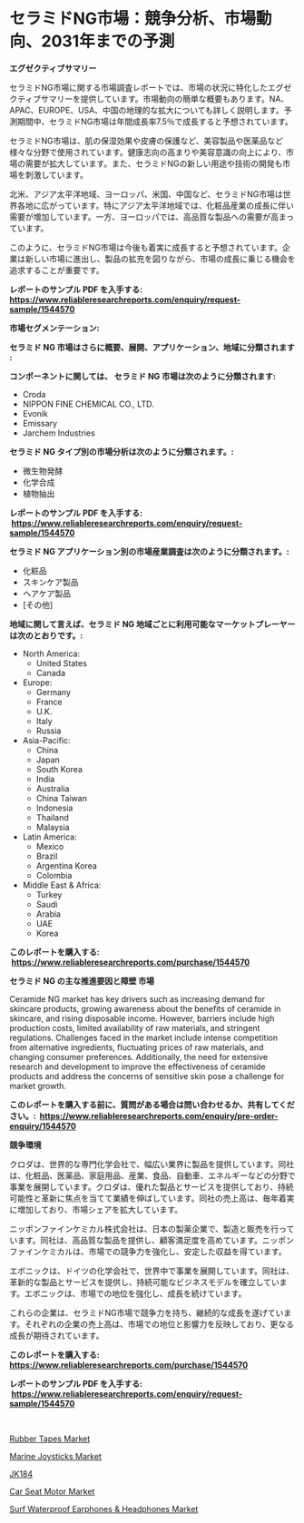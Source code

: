 <p><h1>セラミドNG市場：競争分析、市場動向、2031年までの予測</h1></p><p><strong>エグゼクティブサマリー</strong></p>
<p><p>セラミドNG市場に関する市場調査レポートでは、市場の状況に特化したエグゼクティブサマリーを提供しています。市場動向の簡単な概要もあります。NA、APAC、EUROPE、USA、中国の地理的な拡大についても詳しく説明します。予測期間中、セラミドNG市場は年間成長率7.5％で成長すると予想されています。</p><p>セラミドNG市場は、肌の保湿効果や皮膚の保護など、美容製品や医薬品など様々な分野で使用されています。健康志向の高まりや美容意識の向上により、市場の需要が拡大しています。また、セラミドNGの新しい用途や技術の開発も市場を刺激しています。</p><p>北米、アジア太平洋地域、ヨーロッパ、米国、中国など、セラミドNG市場は世界各地に広がっています。特にアジア太平洋地域では、化粧品産業の成長に伴い需要が増加しています。一方、ヨーロッパでは、高品質な製品への需要が高まっています。</p><p>このように、セラミドNG市場は今後も着実に成長すると予想されています。企業は新しい市場に進出し、製品の拡充を図りながら、市場の成長に乗じる機会を追求することが重要です。</p></p>
<p><strong>レポートのサンプル PDF を入手する: <a href="https://www.reliableresearchreports.com/enquiry/request-sample/1544570">https://www.reliableresearchreports.com/enquiry/request-sample/1544570</a></strong></p>
<p><strong>市場セグメンテーション:</strong></p>
<p><strong> セラミド NG 市場はさらに概要、展開、アプリケーション、地域に分類されます :</strong></p>
<p><strong>コンポーネントに関しては、 セラミド NG 市場は次のように分類されます: &nbsp;</strong></p>
<p><ul><li>Croda</li><li>NIPPON FINE CHEMICAL CO., LTD.</li><li>Evonik</li><li>Emissary</li><li>Jarchem Industries</li></ul></p>
<p><strong> セラミド NG タイプ別の市場分析は次のように分類されます。:</strong></p>
<p><ul><li>微生物発酵</li><li>化学合成</li><li>植物抽出</li></ul></p>
<p><strong>レポートのサンプル PDF を入手する: &nbsp;<a href="https://www.reliableresearchreports.com/enquiry/request-sample/1544570">https://www.reliableresearchreports.com/enquiry/request-sample/1544570</a></strong></p>
<p><strong> セラミド NG アプリケーション別の市場産業調査は次のように分類されます。:</strong></p>
<p><ul><li>化粧品</li><li>スキンケア製品</li><li>ヘアケア製品</li><li>[その他]</li></ul></p>
<p><strong>地域に関して言えば、セラミド NG 地域ごとに利用可能なマーケットプレーヤーは次のとおりです。:</strong></p>
<p><ul>
    <li>
        North America:
        <ul>
            <li>United States</li>
            <li>Canada</li>
        </ul>
    </li>
    <li>
        Europe:
        <ul>
            <li>Germany</li>
            <li>France</li>
            <li>U.K.</li>
            <li>Italy</li>
            <li>Russia</li>
        </ul>
    </li>
    <li>
        Asia-Pacific:
        <ul>
            <li>China</li>
            <li>Japan</li>
            <li>South Korea</li>
            <li>India</li>
            <li>Australia</li>
            <li>China Taiwan</li>
            <li>Indonesia</li>
            <li>Thailand</li>
            <li>Malaysia</li>
        </ul>
    </li>
    <li>
        Latin America:
        <ul>
            <li>Mexico</li>
            <li>Brazil</li>
            <li>Argentina Korea</li>
            <li>Colombia</li>
        </ul>
    </li>
    <li>
        Middle East & Africa:
        <ul>
            <li>Turkey</li>
            <li>Saudi</li>
            <li>Arabia</li>
            <li>UAE</li>
            <li>Korea</li>
        </ul>
    </li>
    </ul></p>
<p><strong>このレポートを購入する: &nbsp;<a href="https://www.reliableresearchreports.com/purchase/1544570">https://www.reliableresearchreports.com/purchase/1544570</a></strong></p>
<p><strong>セラミド NG の主な推進要因と障壁 市場</strong></p>
<p><p>Ceramide NG market has key drivers such as increasing demand for skincare products, growing awareness about the benefits of ceramide in skincare, and rising disposable income. However, barriers include high production costs, limited availability of raw materials, and stringent regulations. Challenges faced in the market include intense competition from alternative ingredients, fluctuating prices of raw materials, and changing consumer preferences. Additionally, the need for extensive research and development to improve the effectiveness of ceramide products and address the concerns of sensitive skin pose a challenge for market growth.</p></p>
<p><strong>このレポートを購入する前に、質問がある場合は問い合わせるか、共有してください。:&nbsp; <a href="https://www.reliableresearchreports.com/enquiry/pre-order-enquiry/1544570">https://www.reliableresearchreports.com/enquiry/pre-order-enquiry/1544570</a></strong></p>
<p><strong>競争環境</strong></p>
<p><p>クロダは、世界的な専門化学会社で、幅広い業界に製品を提供しています。同社は、化粧品、医薬品、家庭用品、産業、食品、自動車、エネルギーなどの分野で事業を展開しています。クロダは、優れた製品とサービスを提供しており、持続可能性と革新に焦点を当てて業績を伸ばしています。同社の売上高は、毎年着実に増加しており、市場シェアを拡大しています。</p><p>ニッポンファインケミカル株式会社は、日本の製薬企業で、製造と販売を行っています。同社は、高品質な製品を提供し、顧客満足度を高めています。ニッポンファインケミカルは、市場での競争力を強化し、安定した収益を得ています。</p><p>エボニックは、ドイツの化学会社で、世界中で事業を展開しています。同社は、革新的な製品とサービスを提供し、持続可能なビジネスモデルを確立しています。エボニックは、市場での地位を強化し、成長を続けています。</p><p>これらの企業は、セラミドNG市場で競争力を持ち、継続的な成長を遂げています。それぞれの企業の売上高は、市場での地位と影響力を反映しており、更なる成長が期待されています。</p></p>
<p><strong>このレポートを購入する: &nbsp; <a href="https://www.reliableresearchreports.com/purchase/1544570">https://www.reliableresearchreports.com/purchase/1544570</a></strong></p>
<p><strong>レポートのサンプル PDF を入手する: &nbsp;<a href="https://www.reliableresearchreports.com/enquiry/request-sample/1544570">https://www.reliableresearchreports.com/enquiry/request-sample/1544570</a></strong><strong></strong></p>
<p>&nbsp;</p>
<p><p><a href="https://military-diascia-e68.notion.site/Rubber-Tapes-Market-Furnish-Information-about-Market-Size-Market-Share-Market-Dynamics-and-Projec-f93461a91be941dab8fc9b119cd08bf3">Rubber Tapes Market</a></p><p><a href="https://issuu.com/reportprime-2/docs/marine-joysticks-market-size-2030.pptx">Marine Joysticks Market</a></p><p><a href="https://github.com/lzrvbyqzftro57/Market-Research-Report-List-1/blob/main/295505012503.md">JK184</a></p><p><a href="https://issuu.com/reportprime-2/docs/car-seat-motor-market-size-2030.pptx">Car Seat Motor Market</a></p><p><a href="https://github.com/mauripalmi/Market-Research-Report-List-2/blob/main/surf-waterproof-earphones-headphones-market.md">Surf Waterproof Earphones & Headphones Market</a></p></p>